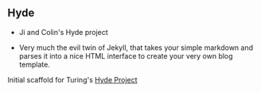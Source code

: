 ## Hyde

* Ji and Colin's Hyde project

* Very much the evil twin of Jekyll, that takes your simple markdown and parses it into a nice HTML interface to create your very own blog template.

Initial scaffold for Turing's [Hyde Project](https://github.com/turingschool/curriculum/blob/master/source/projects/hyde/index.markdown)
